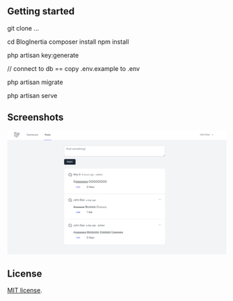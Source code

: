 ## Getting started

git clone ...

cd BlogInertia
composer install
npm install

php artisan key:generate

// connect to db == copy .env.example to .env

php artisan migrate

php artisan serve

## Screenshots

![screenshot01](/screenshot01.png "Screenshot")

## License

[MIT license](https://opensource.org/licenses/MIT).
